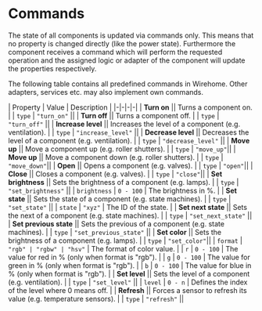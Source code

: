 # Commands

The state of all components is updated via commands only. This means that no property is changed directly (like the power state). Furthermore the component receives a command which will perform the requested operation and the assigned logic or adapter of the component will update the properties respectively.

The following table contains all predefined commands in Wirehome. Other adapters, services etc. may also implement own commands.

| Property | Value | Description |
|-|-|-|-|
| **Turn on** || Turns a component on. |
| `type` | `"turn_on"` ||
| **Turn off** || Turns a component off. |
| `type` | `"turn_off"` ||
| **Increase level** || Increases the level of a component (e.g. ventilation). |
| `type` | `"increase_level"` ||
| **Decrease level** || Decreases the level of a component (e.g. ventilation). |
| `type` | `"decrease_level"` ||
| **Move up** || Move a component up (e.g. roller shutters). |
| `type` | `"move_up"`||
| **Move up** || Move a component down (e.g. roller shutters). |
| `type` | `"move_down"`||
| **Open** || Opens a component (e.g. valves). |
| `type` | `"open"`||
| **Close** || Closes a component (e.g. valves). |
| `type` | `"close"`||
| **Set brightness** || Sets the brightness of a component (e.g. lamps). |
| `type` | `"set_brightness"` ||
| `brightness` | `0 - 100` | The brightness in %. |
| **Set state** || Sets the state of a component (e.g. state machines). |
| `type` | `"set_state"` ||
| `state` | `"xyz"` | The ID of the state. |
| **Set next state** || Sets the next of a component (e.g. state machines). |
| `type` | `"set_next_state"` ||
| **Set previous state** || Sets the previous of a component (e.g. state machines). |
| `type` | `"set_previous_state"` ||
| **Set color** || Sets the brightness of a component (e.g. lamps). |
| `type` | `"set_color"`||
| `format` | `"rgb" | "rgbw" | "hsv"` | The format of color value. |
| `r` | `0 - 100` | The value for red in % (only when format is "rgb"). |
| `g` | `0 - 100` | The value for green in % (only when format is "rgb"). |
| `b` | `0 - 100` | The value for blue in % (only when format is "rgb"). |
| **Set level** || Sets the level of a component (e.g. ventilation). |
| `type` | `"set_level"` ||
| `level` | `0 - n` | Defines the index of the level where 0 means off. |
| **Refresh** || Forces a sensor to refresh its value (e.g. temperature sensors). |
| `type` | `"refresh"` ||